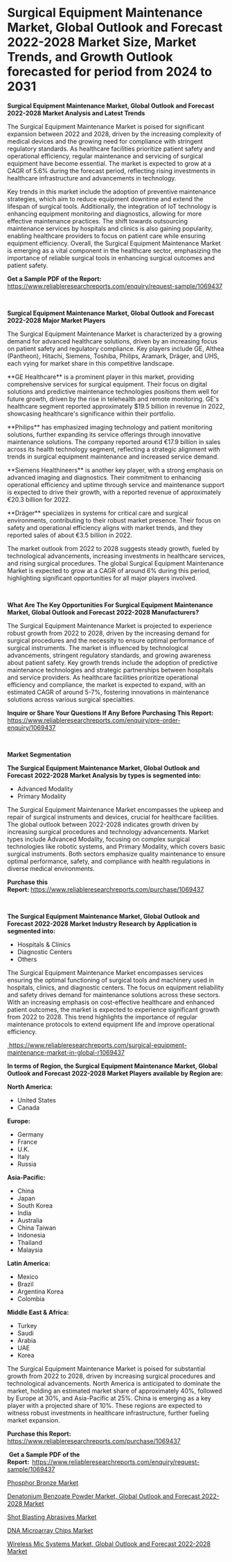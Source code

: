 <p><h1>Surgical Equipment Maintenance Market, Global Outlook and Forecast 2022-2028 Market Size, Market Trends, and Growth Outlook forecasted for period from 2024 to 2031</h1></p><p><strong>Surgical Equipment Maintenance Market, Global Outlook and Forecast 2022-2028 Market Analysis and Latest Trends</strong></p>
<p><p>The Surgical Equipment Maintenance Market is poised for significant expansion between 2022 and 2028, driven by the increasing complexity of medical devices and the growing need for compliance with stringent regulatory standards. As healthcare facilities prioritize patient safety and operational efficiency, regular maintenance and servicing of surgical equipment have become essential. The market is expected to grow at a CAGR of 5.6% during the forecast period, reflecting rising investments in healthcare infrastructure and advancements in technology.</p><p>Key trends in this market include the adoption of preventive maintenance strategies, which aim to reduce equipment downtime and extend the lifespan of surgical tools. Additionally, the integration of IoT technology is enhancing equipment monitoring and diagnostics, allowing for more effective maintenance practices. The shift towards outsourcing maintenance services by hospitals and clinics is also gaining popularity, enabling healthcare providers to focus on patient care while ensuring equipment efficiency. Overall, the Surgical Equipment Maintenance Market is emerging as a vital component in the healthcare sector, emphasizing the importance of reliable surgical tools in enhancing surgical outcomes and patient safety.</p></p>
<p><strong>Get a Sample PDF of the Report:&nbsp;</strong> <a href="https://www.reliableresearchreports.com/enquiry/request-sample/1069437">https://www.reliableresearchreports.com/enquiry/request-sample/1069437</a></p>
<p>&nbsp;</p>
<p><strong>Surgical Equipment Maintenance Market, Global Outlook and Forecast 2022-2028 Major Market Players</strong></p>
<p><p>The Surgical Equipment Maintenance Market is characterized by a growing demand for advanced healthcare solutions, driven by an increasing focus on patient safety and regulatory compliance. Key players include GE, Althea (Pantheon), Hitachi, Siemens, Toshiba, Philips, Aramark, Dräger, and UHS, each vying for market share in this competitive landscape.</p><p>**GE Healthcare** is a prominent player in this market, providing comprehensive services for surgical equipment. Their focus on digital solutions and predictive maintenance technologies positions them well for future growth, driven by the rise in telehealth and remote monitoring. GE's healthcare segment reported approximately $19.5 billion in revenue in 2022, showcasing healthcare's significance within their portfolio.</p><p>**Philips** has emphasized imaging technology and patient monitoring solutions, further expanding its service offerings through innovative maintenance solutions. The company reported around €17.9 billion in sales across its health technology segment, reflecting a strategic alignment with trends in surgical equipment maintenance and increased service demand.</p><p>**Siemens Healthineers** is another key player, with a strong emphasis on advanced imaging and diagnostics. Their commitment to enhancing operational efficiency and uptime through service and maintenance support is expected to drive their growth, with a reported revenue of approximately €20.3 billion for 2022.</p><p>**Dräger** specializes in systems for critical care and surgical environments, contributing to their robust market presence. Their focus on safety and operational efficiency aligns with market trends, and they reported sales of about €3.5 billion in 2022.</p><p>The market outlook from 2022 to 2028 suggests steady growth, fueled by technological advancements, increasing investments in healthcare services, and rising surgical procedures. The global Surgical Equipment Maintenance Market is expected to grow at a CAGR of around 6% during this period, highlighting significant opportunities for all major players involved.</p></p>
<p>&nbsp;</p>
<p><strong>What Are The Key Opportunities For Surgical Equipment Maintenance Market, Global Outlook and Forecast 2022-2028 Manufacturers?</strong></p>
<p><p>The Surgical Equipment Maintenance Market is projected to experience robust growth from 2022 to 2028, driven by the increasing demand for surgical procedures and the necessity to ensure optimal performance of surgical instruments. The market is influenced by technological advancements, stringent regulatory standards, and growing awareness about patient safety. Key growth trends include the adoption of predictive maintenance technologies and strategic partnerships between hospitals and service providers. As healthcare facilities prioritize operational efficiency and compliance, the market is expected to expand, with an estimated CAGR of around 5-7%, fostering innovations in maintenance solutions across various surgical specialties.</p></p>
<p><strong>Inquire or Share Your Questions If Any Before Purchasing This Report:</strong> <a href="https://www.reliableresearchreports.com/enquiry/pre-order-enquiry/1069437">https://www.reliableresearchreports.com/enquiry/pre-order-enquiry/1069437</a></p>
<p>&nbsp;</p>
<p><strong>Market Segmentation</strong></p>
<p><strong>The Surgical Equipment Maintenance Market, Global Outlook and Forecast 2022-2028 Market Analysis by types is segmented into:</strong></p>
<p><ul><li>Advanced Modality</li><li>Primary Modality</li></ul></p>
<p><p>The Surgical Equipment Maintenance Market encompasses the upkeep and repair of surgical instruments and devices, crucial for healthcare facilities. The global outlook between 2022-2028 indicates growth driven by increasing surgical procedures and technology advancements. Market types include Advanced Modality, focusing on complex surgical technologies like robotic systems, and Primary Modality, which covers basic surgical instruments. Both sectors emphasize quality maintenance to ensure optimal performance, safety, and compliance with health regulations in diverse medical environments.</p></p>
<p><strong>Purchase this Report:&nbsp;</strong><a href="https://www.reliableresearchreports.com/purchase/1069437">https://www.reliableresearchreports.com/purchase/1069437</a></p>
<p>&nbsp;</p>
<p><strong>The Surgical Equipment Maintenance Market, Global Outlook and Forecast 2022-2028 Market Industry Research by Application is segmented into:</strong></p>
<p><ul><li>Hospitals & Clinics</li><li>Diagnostic Centers</li><li>Others</li></ul></p>
<p><p>The Surgical Equipment Maintenance Market encompasses services ensuring the optimal functioning of surgical tools and machinery used in hospitals, clinics, and diagnostic centers. The focus on equipment reliability and safety drives demand for maintenance solutions across these sectors. With an increasing emphasis on cost-effective healthcare and enhanced patient outcomes, the market is expected to experience significant growth from 2022 to 2028. This trend highlights the importance of regular maintenance protocols to extend equipment life and improve operational efficiency.</p></p>
<p><a href="https://www.reliableresearchreports.com/surgical-equipment-maintenance-market-in-global-r1069437">&nbsp;https://www.reliableresearchreports.com/surgical-equipment-maintenance-market-in-global-r1069437</a></p>
<p><strong>In terms of Region, the Surgical Equipment Maintenance Market, Global Outlook and Forecast 2022-2028 Market Players available by Region are:</strong></p>
<p>
    <p> <strong> North America: </strong>
        <ul>
            <li>United States</li>
            <li>Canada</li>
        </ul>
        </p> 
    <p> <strong> Europe: </strong>
        <ul>
            <li>Germany</li>
            <li>France</li>
            <li>U.K.</li>
            <li>Italy</li>
            <li>Russia</li>
        </ul>
        </p> 
    <p> <strong> Asia-Pacific: </strong>
        <ul>
            <li>China</li>
            <li>Japan</li>
            <li>South Korea</li>
            <li>India</li>
            <li>Australia</li>
            <li>China Taiwan</li>
            <li>Indonesia</li>
            <li>Thailand</li>
            <li>Malaysia</li>
        </ul>
        </p> 
    <p> <strong> Latin America: </strong>
        <ul>
            <li>Mexico</li>
            <li>Brazil</li>
            <li>Argentina Korea</li>
            <li>Colombia</li>
        </ul>
        </p> 
    <p> <strong> Middle East & Africa: </strong>
        <ul>
            <li>Turkey</li>
            <li>Saudi</li>
            <li>Arabia</li>
            <li>UAE</li>
            <li>Korea</li>
        </ul>
    </p>
    </p>
<p><p>The Surgical Equipment Maintenance Market is poised for substantial growth from 2022 to 2028, driven by increasing surgical procedures and technological advancements. North America is anticipated to dominate the market, holding an estimated market share of approximately 40%, followed by Europe at 30%, and Asia-Pacific at 25%. China is emerging as a key player with a projected share of 10%. These regions are expected to witness robust investments in healthcare infrastructure, further fueling market expansion.</p></p>
<p><strong>Purchase this Report: </strong><a href="https://www.reliableresearchreports.com/purchase/1069437">https://www.reliableresearchreports.com/purchase/1069437</a></p>
<p>&nbsp;<strong>Get a Sample PDF of the Report:&nbsp;&nbsp;</strong><a href="https://www.reliableresearchreports.com/enquiry/request-sample/1069437">https://www.reliableresearchreports.com/enquiry/request-sample/1069437</a></p>
<p><strong></strong></p>
<p><p><a href="https://www.linkedin.com/pulse/insights-phosphor-bronze-market-share-competitive-landscape-vczte?trackingId=hsyijwFpSWC92HAi8yLfSg%3D%3D">Phosphor Bronze Market</a></p><p><a href="https://github.com/nathandecarvalho/Market-Research-Report-List-5/blob/main/denatonium-benzoate-powder-market-global-outlook-and-forecast-2022-2028-market.md">Denatonium Benzoate Powder Market, Global Outlook and Forecast 2022-2028 Market</a></p><p><a href="https://www.linkedin.com/pulse/shot-blasting-abrasives-market-industry-trends-forecast-kqwde?trackingId=SXeMke7MS8i3UgOxzHKepg%3D%3D">Shot Blasting Abrasives Market</a></p><p><a href="https://www.linkedin.com/pulse/dna-microarray-chips-market-global-insights-regional-iipde?trackingId=RLfN%2FRd%2BSmKTj3ND%2FDAq1Q%3D%3D">DNA Microarray Chips Market</a></p><p><a href="https://github.com/julyju69/Market-Research-Report-List-5/blob/main/wireless-mic-systems-market-global-outlook-and-forecast-2022-2028-market.md">Wireless Mic Systems Market, Global Outlook and Forecast 2022-2028 Market</a></p></p>